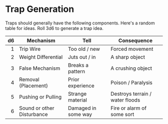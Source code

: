 # Trap Generation

Traps should generally have the following components. Here's a random table for ideas. Roll 3d6 to generate a trap idea.

|  d6 | Mechanism                  | Tell                | Consequence                     |
| --: | -------------------------- | ------------------- | ------------------------------- |
|   1 | Trip Wire                  | Too old / new       | Forced movement                 |
|   2 | Weight Differential        | Juts out / in       | A sharp object                  |
|   3 | False Mechanism            | Breaks a pattern    | A crushing object               |
|   4 | Removal (Placement)        | Prior experience    | Poison / Paralysis              |
|   5 | Pushing or Pulling         | Strange material    | Destroys terrain / water floods |
|   6 | Sound or other Disturbance | Damaged in some way | Fire or alarm of some sort      |
